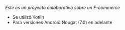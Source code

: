 *Éste es un proyecto colaborativo sobre un E-commerce*

- Se utilizó Kotlin
- Para versiones Android Nougat (7.0) en adelante